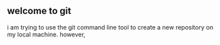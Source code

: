 ## welcome to git
i am trying to use the git command line tool to create a new repository on my local machine. however,
